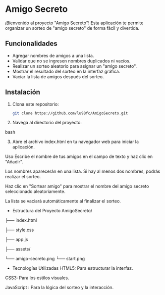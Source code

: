 # Amigo Secreto

¡Bienvenido al proyecto "Amigo Secreto"! Esta aplicación te permite organizar un sorteo de "amigo secreto" de forma fácil y divertida.

## Funcionalidades

- Agregar nombres de amigos a una lista.
- Validar que no se ingresen nombres duplicados ni vacíos.
- Realizar un sorteo aleatorio para asignar un "amigo secreto".
- Mostrar el resultado del sorteo en la interfaz gráfica.
- Vaciar la lista de amigos después del sorteo.

## Instalación

1. Clona este repositorio:
   ```bash
   git clone https://github.com/lu98fc/AmigoSecreto.git
2. Navega al directorio del proyecto:

bash

3. Abre el archivo index.html en tu navegador web para iniciar la aplicación.

Uso
Escribe el nombre de tus amigos en el campo de texto y haz clic en "Añadir".

Los nombres aparecerán en una lista. Si hay al menos dos nombres, podrás realizar el sorteo.

Haz clic en "Sortear amigo" para mostrar el nombre del amigo secreto seleccionado aleatoriamente.

La lista se vaciará automáticamente al finalizar el sorteo.

- Estructura del Proyecto
AmigoSecreto/

├── index.html        <!-- Estructura principal de la interfaz -->

├── style.css         <!-- Estilos de la aplicación -->

├── app.js            <!-- Lógica de la aplicación -->

├── assets/           <!-- Carpeta de recursos gráficos -->

   
   └── amigo-secreto.png 
   └── start.png 
  

- Tecnologías Utilizadas
HTML5: Para estructurar la interfaz.

CSS3: Para los estilos visuales.

JavaScript : Para la lógica del sorteo y la interacción.
